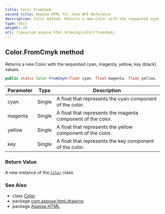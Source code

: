 ```yaml
---
title: Color.FromCmyk
second_title: Aspose.HTML for Java API Reference
description: Color method. Returns a new Color with the requested cyan magenta yellow key black values
type: docs
weight: 20
url: /java/com.aspose.html.drawing/color/fromcmyk/
---
```

## Color.FromCmyk method

Returns a new Color with the requested cyan, magenta, yellow, key (black) values.

```java
public static Color FromCmyk(float cyan, float magenta, float yellow, float key)
```

| Parameter | Type | Description |
| --- | --- | --- |
| cyan | Single | A float that represents the cyan component of the color. |
| magenta | Single | A float that represents the magenta component of the color. |
| yellow | Single | A float that represents the yellow component of the color. |
| key | Single | A float that represents the key component of the color. |

### Return Value

A new instance of the [`Color`](../) class

### See Also

* class [Color](../)
* package [com.aspose.html.drawing](../../color/)
* package [Aspose.HTML](../../../)
